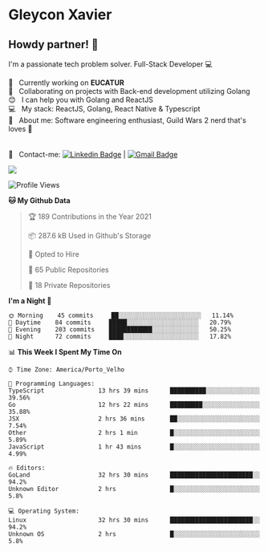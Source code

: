 # Gleycon Xavier

## Howdy partner! 👋

I'm a passionate tech problem solver.
Full-Stack Developer :computer:

 :rocket:  &nbsp; Currently working on **EUCATUR**
 <br/> :purple_heart: &nbsp; Collaborating on projects with Back-end development utilizing Golang
 <br/> :blush: &nbsp; I can help you with Golang and ReactJS
 <br/> :computer: &nbsp; My stack: ReactJS, Golang, React Native & Typescript
 <br/> 💬  &nbsp; About me: Software engineering enthusiast, Guild Wars 2 nerd that's loves :apple:
 <br/>
 <br/>
 <br/> :email: &nbsp; Contact-me: [![Linkedin Badge](https://img.shields.io/badge/-GleyconXavier-blue?style=flat-square&logo=Linkedin&logoColor=white&link=https://www.linkedin.com/in/gleyconxavier/)](https://www.linkedin.com/in/gleyconxavier/) 
| 
[![Gmail Badge](https://img.shields.io/badge/-gleyconxcarlos@gmail.com-c14438?style=flat-square&logo=Gmail&logoColor=white&link=mailto:gleyconxcarlos@gmail.com)](mailto:gleyconxcarlos@gmail.com)

![](https://komarev.com/ghpvc/?username=gleyconxavier)

<!--START_SECTION:waka-->
![Profile Views](http://img.shields.io/badge/Profile%20Views-0-blue)

**🐱 My Github Data** 

> 🏆 189 Contributions in the Year 2021
 > 
> 📦 287.6 kB Used in Github's Storage 
 > 
> 💼 Opted to Hire
 > 
> 📜 65 Public Repositories 
 > 
> 🔑 18 Private Repositories  
 > 
**I'm a Night 🦉** 

```text
🌞 Morning    45 commits     ██░░░░░░░░░░░░░░░░░░░░░░░   11.14% 
🌆 Daytime    84 commits     █████░░░░░░░░░░░░░░░░░░░░   20.79% 
🌃 Evening    203 commits    ████████████░░░░░░░░░░░░░   50.25% 
🌙 Night      72 commits     ████░░░░░░░░░░░░░░░░░░░░░   17.82%

```


📊 **This Week I Spent My Time On** 

```text
⌚︎ Time Zone: America/Porto_Velho

💬 Programming Languages: 
TypeScript               13 hrs 39 mins      ██████████░░░░░░░░░░░░░░░   39.56% 
Go                       12 hrs 22 mins      █████████░░░░░░░░░░░░░░░░   35.88% 
JSX                      2 hrs 36 mins       ██░░░░░░░░░░░░░░░░░░░░░░░   7.54% 
Other                    2 hrs 1 min         █░░░░░░░░░░░░░░░░░░░░░░░░   5.89% 
JavaScript               1 hr 43 mins        █░░░░░░░░░░░░░░░░░░░░░░░░   4.99%

🔥 Editors: 
GoLand                   32 hrs 30 mins      ███████████████████████░░   94.2% 
Unknown Editor           2 hrs               █░░░░░░░░░░░░░░░░░░░░░░░░   5.8%

💻 Operating System: 
Linux                    32 hrs 30 mins      ███████████████████████░░   94.2% 
Unknown OS               2 hrs               █░░░░░░░░░░░░░░░░░░░░░░░░   5.8%

```


<!--END_SECTION:waka-->

